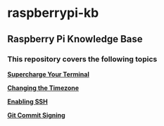 # raspberrypi-kb

## Raspberry Pi Knowledge Base

### This repository covers the following topics

**[Supercharge Your Terminal](https://github.com/piwesajopo/raspberrypi-kb/blob/main/SuperchargeTerminal.md)**

**[Changing the Timezone](https://github.com/piwesajopo/raspberrypi-kb/blob/main/ChangeTimezone.md)**

**[Enabling SSH](https://github.com/piwesajopo/raspberrypi-kb/blob/main/EnablingSSH.md)**

**[Git Commit Signing](https://github.com/piwesajopo/raspberrypi-kb/blob/main/GitSigning.md)**
